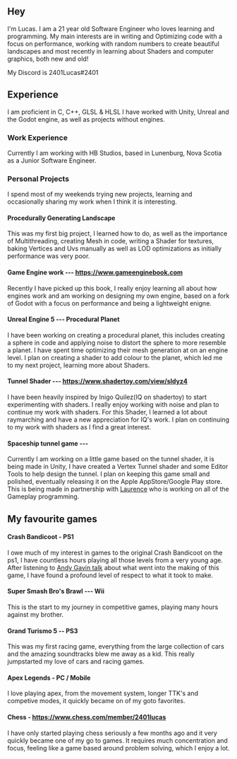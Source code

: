## Hey
I'm Lucas. I am a 21 year old Software Engineer who loves learning and programming. My main interests are in writing and Optimizing code with a focus on performance, working with random numbers to create beautiful landscapes and most recently in learning about Shaders and computer graphics, both new and old!

My Discord is 2401Lucas#2401

## Experience
I am proficient in C, C++, GLSL & HLSL
I have worked with Unity, Unreal and the Godot engine, as well as projects without engines.
 
### Work Experience
Currently I am working with HB Studios, based in Lunenburg, Nova Scotia as a Junior Software Engineer.

### Personal Projects
I spend most of my weekends trying new projects, learning and occasionally sharing my work when I think it is interesting.

####  Procedurally Generating Landscape
This was my first big project, I learned how to do, as well as the importance of Multithreading, creating Mesh in code, writing a Shader for textures, baking Vertices and Uvs manually as well as LOD optimizations as initially performance was very poor.   

#### Game Engine work --- https://www.gameenginebook.com
Recently I have picked up this book, I really enjoy learning all about how engines work and am working on designing my own engine, based on a fork of Godot with a focus on performance and being a lightweight enigne.

#### Unreal Engine 5 --- Procedural Planet 
I have been working on creating a procedural planet, this includes creating a sphere in code and applying noise to distort the sphere to more resemble a planet. I have spent time optimizing their mesh generation at on an engine level. I plan on creating a shader to add colour to the planet, which led me to my next project, learning more about Shaders.

#### Tunnel Shader --- https://www.shadertoy.com/view/sldyz4
I have been heavily inspired by Inigo Quilez(IQ on shadertoy) to start experimenting with shaders. I really enjoy working with noise and plan to continue my work with shaders. For this Shader, I learned a lot about raymarching and have a new appreciation for IQ's work. I plan on continuing to my work with shaders as I find a great interest.

#### Spaceship tunnel game ---
Currently I am working on a little game based on the tunnel shader, it is being made in Unity, I have created a Vertex Tunnel shader and some Editor Tools to help design the tunnel. I plan on keeping this game small and polished, eventually releasing it on the Apple AppStore/Google Play store. This is being made in partnership with [Laurence](https://github.com/SirLorrence) who is working on all of the Gameplay programming. 

## My favourite games
#### Crash Bandicoot - PS1
I owe much of my interest in games to the original Crash Bandicoot on the ps1, I have countless hours playing all those levels from a very young age. After listening to [Andy Gavin talk](https://www.youtube.com/watch?v=izxXGuVL21o&ab_channel=ArsTechnica) about what went into the making of this game, I have found a profound level of respect to what it took to make. 

#### Super Smash Bro's Brawl --- Wii
This is the start to my journey in competitive games, playing many hours against my brother.

#### Grand Turismo 5 -- PS3
This was my first racing game, everything from the large collection of cars and the amazing soundtracks blew me away as a kid. This really jumpstarted my love of cars and racing games.

#### Apex Legends - PC / Mobile
I love playing apex, from the movement system, longer TTK's and competive modes, it quickly became on of my goto favorites.

#### Chess - https://www.chess.com/member/2401lucas
I have only started playing chess seriously a few months ago and it very quickly became one of my go to games. It requires much concentration and focus, feeling like a game based around problem solving, which I enjoy a lot.
